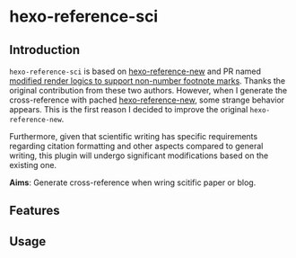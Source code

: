 # hexo-reference-sci

## Introduction 

`hexo-reference-sci` is based on [hexo-reference-new](https://github.com/kchen0x/hexo-reference) and PR named [modified render logics to support non-number footnote marks](https://github.com/kchen0x/hexo-reference/pull/12). Thanks the original contribution from these two authors. However, when I generate the cross-reference with pached [hexo-reference-new](https://github.com/kchen0x/hexo-reference), some strange behavior appears. This is the first reason I decided to improve the original `hexo-reference-new`.

Furthermore, given that scientific writing has specific requirements regarding citation formatting and other aspects compared to general writing, this plugin will undergo significant modifications based on the existing one.

**Aims**: Generate cross-reference when wring scitific paper or blog.

## Features


## Usage

